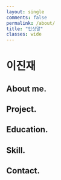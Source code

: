 ```yaml
---
layout: single
comments: false
permalink: /about/
title: "인삿말"
classes: wide
---
```


# 이진재

<h2>About me<span class="period-mark">.</span></h2>

## Project.

## Education.

## Skill.

## Contact.
